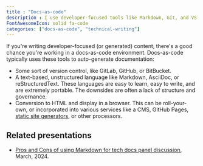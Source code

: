 ```yaml
---
title : "Docs-as-code"
description : I use developer-focused tools like Markdown, Git, and VS Code to democratize content creation across your organization.
FontAwesomeIcon: solid fa-code
categories: ["docs-as-code", "technical-writing"]
---
```


If you're writing developer-focused (or generated) content, there's a good chance you're working in a docs-as-code environment. Docs-as-code typically uses these tools to auto-generate documentation:

- Some sort of version control, like GitLab, GitHub, or BitBucket.
- A text-based, unstructured language like Markdown, AsciiDoc, or reStructuredText. These languages are easy to learn, easy to write, and are extremely portable. The downsides are often a lack of structure and governance.
- Conversion to HTML and display in a browser. This can be roll-your-own, or incorporated into various services like a CMS, GitHub Pages, [static site generators](../static-site-transformation/), or other processors.

## Related presentations

- [Pros and Cons of using Markdown for tech docs panel discussion](https://www.brighttalk.com/webcast/9273/608016), March, 2024.